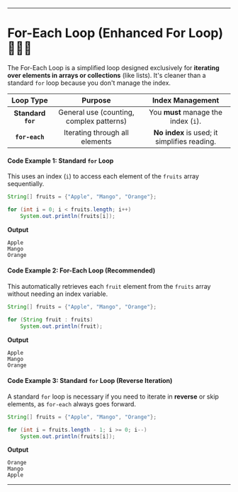 
---

# **For-Each Loop (Enhanced For Loop)** 🍎🥭🍊

The For-Each Loop is a simplified loop designed exclusively for **iterating over elements in arrays or collections** (like lists). It's cleaner than a standard `for` loop because you don't manage the index.

| Loop Type | Purpose | Index Management |
| :---: | :---: | :---: |
| **Standard `for`** | General use (counting, complex patterns) | You **must** manage the index (`i`). |
| **`for-each`** | Iterating through all elements | **No index** is used; it simplifies reading. |

#### **Code Example 1: Standard `for` Loop**

This uses an index (`i`) to access each element of the `fruits` array sequentially.

```java
String[] fruits = {"Apple", "Mango", "Orange"};

for (int i = 0; i < fruits.length; i++)
    System.out.println(fruits[i]);
```

**Output**

```
Apple
Mango
Orange
```

#### **Code Example 2: For-Each Loop (Recommended)**

This automatically retrieves each `fruit` element from the `fruits` array without needing an index variable.

```java
String[] fruits = {"Apple", "Mango", "Orange"};

for (String fruit : fruits)
    System.out.println(fruit);
```

**Output**

```
Apple
Mango
Orange
```

#### **Code Example 3: Standard `for` Loop (Reverse Iteration)**

A standard `for` loop is necessary if you need to iterate in **reverse** or skip elements, as `for-each` always goes forward.

```java
String[] fruits = {"Apple", "Mango", "Orange"};

for (int i = fruits.length - 1; i >= 0; i--)
    System.out.println(fruits[i]);
```

**Output**

```
Orange
Mango
Apple
```

-----